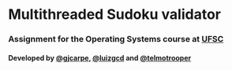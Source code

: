# Multithreaded Sudoku validator
### Assignment for the Operating Systems course at [UFSC](http://ufsc.br/)
#### Developed by [@gjcarpe](https://github.com/gjcarpe), [@luizgcd](https://github.com/luizgcd) and [@telmotrooper](https://github.com/telmotrooper)
